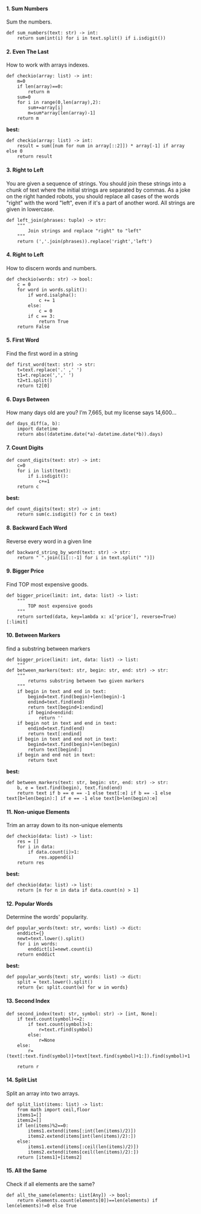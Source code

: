 #### 1. Sum Numbers
Sum the numbers.
```
def sum_numbers(text: str) -> int:
    return sum(int(i) for i in text.split() if i.isdigit())
```

#### 2. Even The Last
How to work with arrays indexes.
```
def checkio(array: list) -> int:
    m=0
    if len(array)==0:
        return m
    sum=0
    for i in range(0,len(array),2):
        sum+=array[i]
        m=sum*array[len(array)-1]
    return m
```
**best:**
```
def checkio(array: list) -> int:
    result = sum([num for num in array[::2]]) * array[-1] if array else 0
    return result
```

#### 3. Right to Left
You are given a sequence of strings. You should join these strings into a chunk of text where the initial strings are separated by commas. As a joke on the right handed robots, you should replace all cases of the words "right" with the word "left", even if it's a part of another word. All strings are given in lowercase.
```
def left_join(phrases: tuple) -> str:
    """
        Join strings and replace "right" to "left"
    """
    return (','.join(phrases)).replace('right','left')
```
#### 4. Right to Left
How to discern words and numbers.
```
def checkio(words: str) -> bool:
    с = 0
    for word in words.split():
        if word.isalpha():
            с += 1
        else:
            с = 0
        if c == 3:
            return True
    return False
```

#### 5. First Word
Find the first word in a string
```
def first_word(text: str) -> str:
    t=text.replace('.' ,' ')
    t1=t.replace(',',' ')
    t2=t1.split()
    return t2[0]
```
#### 6. Days Between
How many days old are you? I’m 7,665, but my license says 14,600...
```
def days_diff(a, b):
    import datetime
    return abs((datetime.date(*a)-datetime.date(*b)).days)
```
#### 7. Count Digits
```
def count_digits(text: str) -> int:
    c=0
    for i in list(text):
        if i.isdigit():
            c+=1
    return c
```
**best:**
```
def count_digits(text: str) -> int:
    return sum(c.isdigit() for c in text)
```
#### 8. Backward Each Word
Reverse every word in a given line
```
def backward_string_by_word(text: str) -> str:
    return " ".join([i[::-1] for i in text.split(" ")])
```
#### 9. Bigger Price
Find TOP most expensive goods.
```
def bigger_price(limit: int, data: list) -> list:
    """
        TOP most expensive goods
    """
    return sorted(data, key=lambda x: x['price'], reverse=True) [:limit]
```
#### 10. Between Markers
find a substring between markers
```
def bigger_price(limit: int, data: list) -> list:
    """
def between_markers(text: str, begin: str, end: str) -> str:
    """
        returns substring between two given markers
    """
    if begin in text and end in text:
        begind=text.find(begin)+len(begin)-1
        endind=text.find(end)
        return text[begind+1:endind]
        if begind<endind:
            return ''
    if begin not in text and end in text:
        endind=text.find(end)
        return text[:endind]
    if begin in text and end not in text:
        begind=text.find(begin)+len(begin)
        return text[begind:]
    if begin and end not in text:
        return text
```
**best:**
```
def between_markers(text: str, begin: str, end: str) -> str:
    b, e = text.find(begin), text.find(end)
    return text if b == e == -1 else text[:e] if b == -1 else text[b+len(begin):] if e == -1 else text[b+len(begin):e]    
```
#### 11. Non-unique Elements
Trim an array down to its non-unique elements
```
def checkio(data: list) -> list:
    res = []
    for i in data:
        if data.count(i)>1:
            res.append(i)
    return res
```
**best:**
```
def checkio(data: list) -> list:
    return [n for n in data if data.count(n) > 1]
```
#### 12. Popular Words
Determine the words' popularity.
```
def popular_words(text: str, words: list) -> dict:
    enddict={}
    newt=text.lower().split()
    for i in words:
        enddict[i]=newt.count(i)
    return enddict
```
**best:**
```
def popular_words(text: str, words: list) -> dict:
    split = text.lower().split()
    return {w: split.count(w) for w in words}
```



#### 13. Second Index
```
def second_index(text: str, symbol: str) -> [int, None]:
    if text.count(symbol)<=2:
        if text.count(symbol)>1:
            r=text.rfind(symbol)
        else:
            r=None
    else:
        r=(text[:text.find(symbol)]+text[text.find(symbol)+1:]).find(symbol)+1

    return r
```
#### 14. Split List
Split an array into two arrays.
```
def split_list(items: list) -> list:
    from math import ceil,floor
	items1=[]
	items2=[]
	if len(items)%2==0:
		items1.extend(items[:int(len(items)/2)])
		items2.extend(items[int(len(items)/2):])
	else:
		items1.extend(items[:ceil(len(items)/2)])
		items2.extend(items[ceil(len(items)/2):])
	return [items1]+[items2]
```
#### 15. All the Same
Check if all elements are the same?
```
def all_the_same(elements: List[Any]) -> bool:
    return elements.count(elements[0])==len(elements) if len(elements)!=0 else True
```
